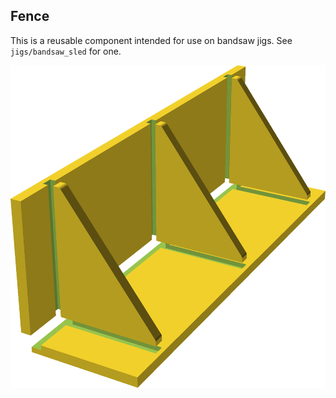 ## Fence

This is a reusable component intended for use on bandsaw jigs.  See
`jigs/bandsaw_sled` for one.

![Fence](fence_demo.png)
